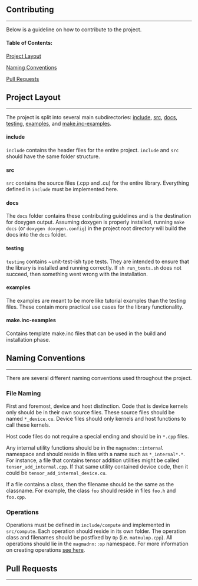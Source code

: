 ## Contributing
------------------
Below is a guideline on how to contribute to the project.
#### Table of Contents:
[Project Layout](#project-layout)

[Naming Conventions](#naming-conventions)

[Pull Requests](#pull-requests)


## Project Layout
-----------------
The project is split into several main subdirectories: [include](#include), [src](#src), [docs](#docs), [testing](#testing), [examples](#examples), and [make.inc-examples](#make.inc-examples).

#### include
`include` contains the header files for the entire project. `include` and `src` should have the same folder structure.
#### src
`src` contains the source files (.cpp and .cu) for the entire library. Everything defined in `include` must be implemented here.
#### docs
The `docs` folder contains these contributing guidelines and is the destination for doxygen output. Assuming doxygen is properly installed, running `make docs` (or `doxygen doxygen.config`) in the project root directory will build the docs into the `docs` folder.
#### testing
`testing` contains ~unit-test-ish type tests. They are intended to ensure that the library is installed and running correctly. If `sh run_tests.sh` does not succeed, then something went wrong with the installation.
#### examples
The examples are meant to be more like tutorial examples than the testing files. These contain more practical use cases for the library functionality.
#### make.inc-examples
Contains template make.inc files that can be used in the build and installation phase.

## Naming Conventions
---------------------
There are several different naming conventions used throughout the project. 

### File Naming
First and foremost, device and host distinction. Code that is device kernels only should be in their own source files. These source files should be named `*_device.cu`. Device files should only kernels and host functions to call these kernels.

Host code files do not require a special ending and should be in `*.cpp` files. 

Any internal utility functions should be in the `magmadnn::internal` namespace and should reside in files with a name such as `*_internal*.*`. For instance, a file that contains tensor addition utilities might be called `tensor_add_internal.cpp`. If that same utility contained device code, then it could be `tensor_add_internal_device.cu`. 

If a file contains a class, then the filename should be the same as the classname. For example, the class `foo` should reside in files `foo.h` and `foo.cpp`.

### Operations
Operations must be defined in `include/compute` and implemented in `src/compute`. Each operation should reside in its own folder. The operation class and filenames should be postfixed by `Op` (i.e. `matmulop.cpp`). All operations should lie in the `magmadnn::op` namespace. For more information on creating operations [see here](https://github.com/Dando18/magmadnn/blob/master/include/compute/README.md).

## Pull Requests
----------------
